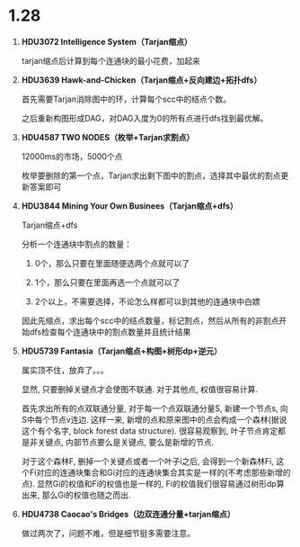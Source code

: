 # 1.28

1. **HDU3072 Intelligence System（Tarjan缩点）**

   tarjan缩点后计算到每个连通块的最小花费，加起来

2. **HDU3639 Hawk-and-Chicken（Tarjan缩点+反向建边+拓扑dfs）**

   首先需要Tarjan消除图中的环，计算每个scc中的结点个数。

   之后重新构图形成DAG，对DAG入度为0的所有点进行dfs找到最优解。

3. **HDU4587 TWO NODES（枚举+Tarjan求割点）**

   12000ms的市场，5000个点

   枚举要删除的第一个点，Tarjan求出剩下图中的割点，选择其中最优的割点更新答案即可

4. **HDU3844 Mining Your Own Businees（Tarjan缩点+dfs）**

   Tarjan缩点+dfs

   分析一个连通块中割点的数量：

   1. 0个，那么只要在里面随便选两个点就可以了

   2. 1个，那么只要在里面再选一个点就可以了

   2. 2个以上，不需要选择，不论怎么样都可以到其他的连通块中白嫖

   因此先缩点，求出每个scc中的结点数量，标记割点，然后从所有的非割点开始dfs检查每个连通块中的割点数量并且统计结果

5. **HDU5739 Fantasia（Tarjan缩点+构图+树形dp+逆元）**

   属实顶不住，放弃了。。。

   显然, 只要删掉关键点才会使图不联通. 对于其他点, 权值很容易计算.

   首先求出所有的点双联通分量, 对于每一个点双联通分量S, 新建一个节点s, 向S中每个节点v连边. 这样一来, 新增的点和原来图中的点会构成一个森林(据说这个有个名字, block forest data structure). 很容易观察到, 叶子节点肯定都是非关键点, 内部节点要么是关键点, 要么是新增的节点.

   对于这个森林F, 删掉一个关键点或者一个叶子i之后, 会得到一个新森林Fi, 这个Fi对应的连通块集合和Gi对应的连通块集合其实是一样的(不考虑那些新增的点). 显然Gi的权值和Fi的权值也是一样的, Fi的权值我们很容易通过树形dp算出来, 那么Gi的权值也随之而出.

6. **HDU4738 Caocao's Bridges（边双连通分量+tarjan缩点）**

   做过两次了，问题不难，但是细节挺多需要注意。
